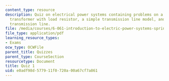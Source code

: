 ```yaml
---
content_type: resource
description: Quiz on electrical power systems containing problems on a three phase
  transformer with load resistor, a simple transmission line model, and a single phase
  transmission line.
file: /media/courses/6-061-introduction-to-electric-power-systems-spring-2011/e0adf98d577911f0720a00a67cf7a861_MIT6_061S11_quiz01.pdf
file_type: application/pdf
learning_resource_types:
- Exams
ocw_type: OCWFile
parent_title: Quizzes
parent_type: CourseSection
resourcetype: Document
title: Quiz 1
uid: e0adf98d-5779-11f0-720a-00a67cf7a861
---
```

